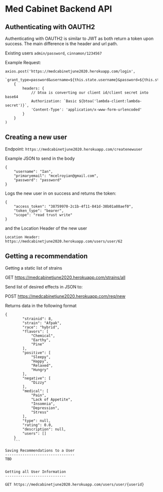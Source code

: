 Med Cabinet Backend API
=======================

Authenticating with OAUTH2
--------------------------

Authenticating with OAUTH2 is similar to JWT as both return a token upon success.
The main difference is the header and url path. 

Existing users
`admin/password`,
`cinnamon/1234567`


Example Request:
```
axios.post('https://medcabinetjune2020.herokuapp.com/login', 
    `grant_type=password&username=${this.state.username}&password=${this.state.password}`, 
    {
        headers: {
            // btoa is converting our client id/client secret into base64
            Authorization: `Basic ${btoa('lambda-client:lambda-secret')}`,
            'Content-Type': 'application/x-www-form-urlencoded'
        }
    }
)
```


Creating a new user
-------------------

Endpoint: `https://medcabinetjune2020.herokuapp.com/createnewuser`

Example JSON to send in the body
```
{
    "username": "Ian",
    "primaryemail": "mcelroyian@gmail.com",
    "password": "password"
}
```

Logs the new user in on success and returns the token:
```
{
    "access_token": "38759970-2c1b-4f11-841d-38b01a88aef0",
    "token_type": "bearer",
    "scope": "read trust write"
}
```

and the Location Header of the new user

`Location Header: https://medcabinetjune2020.herokuapp.com/users/user/62`


Getting a recommendation
---------

Getting a static list of strains

GET https://medcabinetjune2020.herokuapp.com/strains/all

Send list of desired effects in JSON to:

POST https://medcabinetjune2020.herokuapp.com/req/new

Returns data in the following format
```
{
        "strainid": 8,
        "strain": "Afpak",
        "race": "hybrid",
        "flavors": [
            "Chemical",
            "Earthy",
            "Pine"
        ],
        "positive": [
            "Sleepy",
            "Happy",
            "Relaxed",
            "Hungry"
        ],
        "negative": [
            "Dizzy"
        ],
        "medical": [
            "Pain",
            "Lack of Appetite",
            "Insomnia",
            "Depression",
            "Stress"
        ],
        "type": null,
        "rating": 0.0,
        "description": null,
        "users": []
    }
    ```

Saving Recommendations to a User
--------------------------------
TBD


Getting all User Information
----------------------------

GET https://medcabinetjune2020.herokuapp.com/users/user/{userid}


